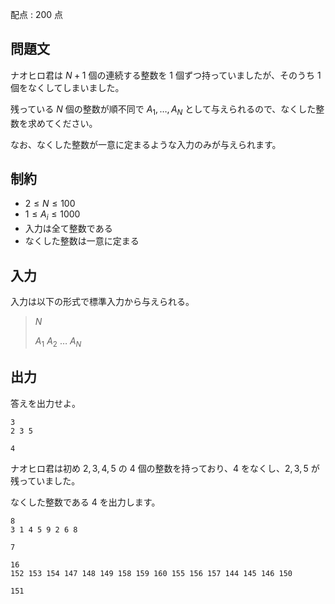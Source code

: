 配点 : $200$ 点

## 問題文

ナオヒロ君は $N+1$ 個の連続する整数を $1$ 個ずつ持っていましたが、そのうち $1$ 個をなくしてしまいました。

残っている $N$ 個の整数が順不同で $A_1,\ldots,A_N$ として与えられるので、なくした整数を求めてください。

なお、なくした整数が一意に定まるような入力のみが与えられます。

## 制約

- $2 \leq N \leq 100$
- $1 \leq A_i \leq 1000$
- 入力は全て整数である
- なくした整数は一意に定まる

## 入力

入力は以下の形式で標準入力から与えられる。

> $N$
> 
> $A_1$ $A_2$ $\ldots$ $A_N$

## 出力

答えを出力せよ。  

```input1
3
2 3 5
```

```output1
4
```

ナオヒロ君は初め $2,3,4,5$ の $4$ 個の整数を持っており、$4$ をなくし、$2,3,5$ が残っていました。

なくした整数である $4$ を出力します。

```input2
8
3 1 4 5 9 2 6 8
```

```output2
7
```

```input3
16
152 153 154 147 148 149 158 159 160 155 156 157 144 145 146 150
```

```output3
151
```